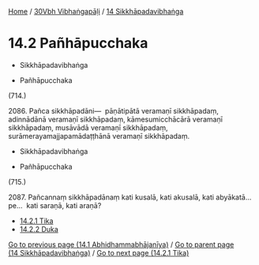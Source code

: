 
[Home](/) / [30Vbh Vibhaṅgapāḷi](...md) / [14 Sikkhāpadavibhaṅga](../30Vbh/14.md)

# 14.2 Pañhāpucchaka

* Sikkhāpadavibhaṅga

* Pañhāpucchaka

(714.)

2086\. Pañca sikkhāpadāni—  pāṇātipātā veramaṇī sikkhāpadaṃ, adinnādānā veramaṇī sikkhāpadaṃ, kāmesumicchācārā veramaṇī sikkhāpadaṃ, musāvādā veramaṇī sikkhāpadaṃ, surāmerayamajjapamādaṭṭhānā veramaṇī sikkhāpadaṃ.

* Sikkhāpadavibhaṅga

* Pañhāpucchaka

(715.)

2087\. Pañcannaṃ sikkhāpadānaṃ kati kusalā, kati akusalā, kati abyākatā…pe…  kati saraṇā, kati araṇā?

* [14.2.1 Tika](14.2/14.2.1.md)
* [14.2.2 Duka](14.2/14.2.2.md)

[Go to previous page (14.1 Abhidhammabhājanīya)](14.1.md) / [Go to parent page (14 Sikkhāpadavibhaṅga)](../30Vbh/14.md) / [Go to next page (14.2.1 Tika)](14.2/14.2.1.md)


